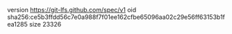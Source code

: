 version https://git-lfs.github.com/spec/v1
oid sha256:ce5b3ffdd56c7e0a988f7f01ee162cfbe65096aa02c29e56ff63153b1fea1285
size 23326
